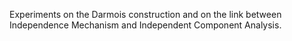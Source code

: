 Experiments on the Darmois construction and on the link between Independence Mechanism and Independent Component Analysis.

